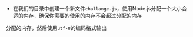 * 在我们的目录中创建一个新文件`challange.js`，使用Node.js分配一个大小合适的内存，确保你需要的使用的内存不会超过分配的内存

​	分配的内存，然后使用`utf-8`的编码格式输出